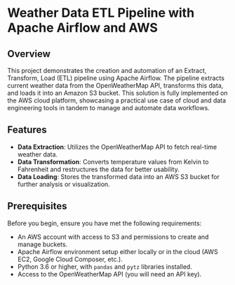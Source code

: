 # Weather Data ETL Pipeline with Apache Airflow and AWS

## Overview
This project demonstrates the creation and automation of an Extract, Transform, Load (ETL) pipeline using Apache Airflow. The pipeline extracts current weather data from the OpenWeatherMap API, transforms this data, and loads it into an Amazon S3 bucket. This solution is fully implemented on the AWS cloud platform, showcasing a practical use case of cloud and data engineering tools in tandem to manage and automate data workflows.

## Features
- **Data Extraction**: Utilizes the OpenWeatherMap API to fetch real-time weather data.
- **Data Transformation**: Converts temperature values from Kelvin to Fahrenheit and restructures the data for better usability.
- **Data Loading**: Stores the transformed data into an AWS S3 bucket for further analysis or visualization.

## Prerequisites
Before you begin, ensure you have met the following requirements:
- An AWS account with access to S3 and permissions to create and manage buckets.
- Apache Airflow environment setup either locally or in the cloud (AWS EC2, Google Cloud Composer, etc.).
- Python 3.6 or higher, with `pandas` and `pytz` libraries installed.
- Access to the OpenWeatherMap API (you will need an API key).
